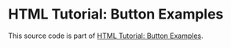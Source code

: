 # HTML Tutorial: Button Examples

This source code is part of [HTML Tutorial: Button Examples](https://www.djamware.com/post/5e677183950e0f59de295a4d/html-tutorial-button-examples).

